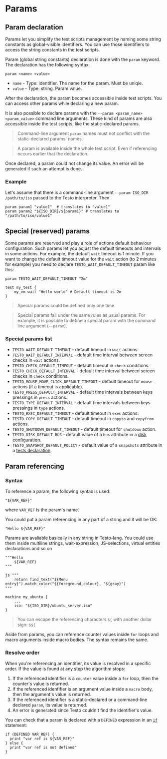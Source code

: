 # Params

## Param declaration

Params let you simplify the test scripts management by naming some string constants as global-visible identifiers. You can use those identifiers to access the string constants in the test scripts.

Param (global string constants) declaration is done with the `param` keyword. The declaration has the following syntax:

```text
param <name> <value>
```

- `name` - Type: identifier. The name for the param. Must be uniqie.
- `value` - Type: string. Param value.

After the declaration, the param becomes accessible inside test scripts. You can access other params while declaring a new param.

It is also possible to declare params with the `--param <param_name> <param_value>` command line arguments. These kind of params are also accessible inside the test scripts, like the static-declared params.

> Command-line argument `param` names must not conflict with the static-declared params' names.

> A param is available inside the whole test script. Even if referencing occurs earlier that the declaration.

Once declared, a param could not change its value. An error will be generated if such an attempt is done.

### Example

Let's assume that there is a command-line argument `--param ISO_DIR /path/to/iso`  passed to the Testo interpreter. Then

```testo
param param1 "value1"  # translates to "value1"
param param2 "${ISO_DIR}/${param1}" # translates to "/path/to/iso/value1"
```

## Special (reserved) params

Some params are reserved and play a role of actions default behaviour configuration. Such params let you adjust the default timeouts and intervals in some actions. For example, the default `wait` timeout is 1 minute. If you want to change the default timeout value for the `wait` action (to 2 minutes for example) you need to declare `TESTO_WAIT_DEFAULT_TIMEOUT` param like this:

```testo
param TESTO_WAIT_DEFAULT_TIMEOUT "2m"

test my_test {
    my_vm wait "Hello world" # Default timeout is 2m
}
```

> Special params could be defined only one time.

> Special params fall under the same rules as usual params. For example, it is possible to define a special param with the command line argument (`--param`).

### Special params list

- `TESTO_WAIT_DEFAULT_TIMEOUT` - default timeout in `wait` actions.
- `TESTO_WAIT_DEFAULT_INTERVAL` - default time interval between screen checks in `wait` actions.
- `TESTO_CHECK_DEFAULT_TIMEOUT` - default timeout in `check` conditions.
- `TESTO_CHECK_DEFAULT_INTERVAL` - default time interval between screen checks in `check` conditions.
- `TESTO_MOUSE_MOVE_CLICK_DEFAULT_TIMEOUT` - default timeout for `mouse` actions (if a timeout is applicable).
- `TESTO_PRESS_DEFAULT_INTERVAL` - default time intervals between keys pressings in `press` actions.
- `TESTO_TYPE_DEFAULT_INTERVAL` - default time intervals between keys pressings in `type` actions.
- `TESTO_EXEC_DEFAULT_TIMEOUT` - default timeout in `exec` actions.
- `TESTO_COPY_DEFAULT_TIMEOUT` - default timeout in `copyto` and `copyfrom` actions.
- `TESTO_SHUTDOWN_DEFAULT_TIMEOUT` - default timeout for `shutdown` action.
- `TESTO_DISK_DEFAULT_BUS` - default value of a `bus` attribute in a [disk configuration](Machines.md#disks-configuration).
- `TESTO_SNAPSHOT_DEFAULT_POLICY` - default value of a `snapshots` attribute in a [tests declaration](Tests.md#tests-without-hypervisor-snapshots).

## Param referencing

### Syntax

To reference a param, the following syntax is used:

```testo
"${VAR_REF}"
```

where `VAR_REF` is the param's name.

You could put a param referencing in any part of a string and it will be OK:

```testo
"Hello ${VAR_REF}"
```

Params are avaliable basically in any string in Testo-lang. You could use them inside multiline strings, wait-expression, JS-selections, virtual entities declarations and so on

```testo
"""Hello
	${VAR_REF}
"""

js """
	return find_text("${Menu entry}").match_color("${foreground_colour}, "${gray}")
"""

machine my_ubuntu {
	...
	iso: "${ISO_DIR}/ubuntu_server.iso"
}
```

> You can escape the referencing characters `${` with another dollar sign: `$${`

Aside from params, you can reference counter values inside `for` loops and macro arguments inside macro bodies. The syntax remains the same.

### Resolve order

When you're referencing an identifier, its value is resolved in a specific order. If the value is found at any step the algorithm stops:

1. If the referenced identifier is a `counter` value inside a `for` loop, then the counter's value is returned.
2. If the referenced idenfifier is an argument value inside a `macro` body, then the argument's value is returned.
3. If the referenced identifier is a static-declared or a command-line declared `param`, its value is returned.
4. An error is generated since Testo couldn't find the identifier's value.

You can check that a param is declared with a `DEFINED` expression in an [`if`](Conditions.md) statement:

```testo
if (DEFINED VAR_REF) {
  print "var ref is ${VAR_REF}"
} else {
  print "var ref is not defined"
}
```
